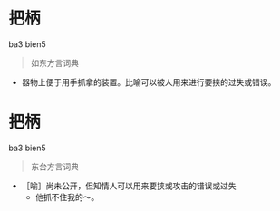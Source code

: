 # 把柄
ba3 bien5
> 如东方言词典
- 器物上便于用手抓拿的装置。比喻可以被人用来进行要挟的过失或错误。

# 把柄
ba3 bien5
> 东台方言词典
- ［喻］尚未公开，但知情人可以用来要挟或攻击的错误或过失
  - 他抓不住我的～。
